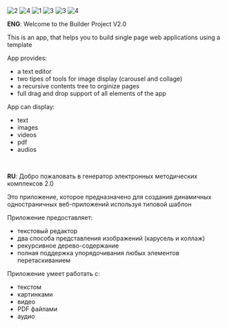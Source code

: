 ![2](https://user-images.githubusercontent.com/86885133/206270989-59b9ced2-2baf-4bd7-a675-e61069fb1416.JPG)
![4](https://user-images.githubusercontent.com/86885133/206270982-3169978f-276d-4f84-a143-5f958a6995e6.JPG)
![1](https://user-images.githubusercontent.com/86885133/206270986-f660665c-9079-4aa1-9889-5a01cbcdb55c.JPG)
![3](https://user-images.githubusercontent.com/86885133/206270990-791d1478-52aa-40db-a082-f1fd8c43de09.JPG)
![3](https://user-images.githubusercontent.com/86885133/205130321-10f44f03-c86a-47bb-b18d-62492f58ec50.JPG)
![4](https://user-images.githubusercontent.com/86885133/205130313-d29df370-1feb-4be9-b7db-2b3b8ac815b8.JPG)

**ENG**: Welcome to the Builder Project V2.0

This is an app, that helps you to build single page web applications using a template

App provides:
- a text editor
- two tipes of tools for image display (carousel and collage)
- a recursive contents tree to orginize pages
- full drag and drop support of all elements of the app

App can display:
- text
- images
- videos
- pdf
- audios

<br>

**RU**: Добро пожаловать в генератор электронных методических комплексов 2.0

Это приложение, которое предназначено для создания динамичных одностраничных веб-приложений используя типовой шаблон

Приложение предоставляет:
- текстовый редактор
- два способа представления изображений (карусель и коллаж)
- рекурсивное дерево-содержание
- полная поддержка упорядочивания любых элементов перетаскиванием

Приложение умеет работать с:
- текстом
- картинками
- видео
- PDF файлами
- аудио
